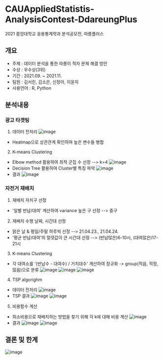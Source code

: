 # CAUAppliedStatistis-AnalysisContest-DdareungPlus
2021 중앙대학교 응용통계학과 분석공모전, 따릉플러스

## 개요
* 주제 : 데이터 분석을 통한 따릉이 적자 문제 해결 방안
* 수상 : 우수상(3위)
* 기간 : 2021.09. ~ 2021.11.
* 팀원 : 김서린, 김소은, 신정아, 이윤지
* 사용언어 : R, Python

## 분석내용
### 광고 타겟팅  
1. 데이터 전처리
![image](https://user-images.githubusercontent.com/86909645/167281656-7f17cea3-39c7-4002-b9be-5c5190bf4992.png)
* Heatmap으로 상관관계 확인하여 높은 변수들 병합
2. K-means Clustering
* Elbow method 활용하여 최적 군집 수 선정 --> k=4
![image](https://user-images.githubusercontent.com/86909645/167281690-9ad5be59-867b-400a-9e7d-aa5e914b880a.png)
* Decision Tree 활용하여 Cluster별 특징 파악
![image](https://user-images.githubusercontent.com/86909645/167281717-2a46c22e-d4f9-4223-b2c7-c5a07673f602.png)
* 결과
![image](https://user-images.githubusercontent.com/86909645/167281736-4ed104c0-8a83-4a37-a1fc-d6c166b77999.png)

### 자전거 재배치
1. 재배치 자치구 선정
* '일별 반납/대여' 계산하여 variance 높은 구 선정 --> 중구
2. 재배치 수행 날짜, 시간대 선정
* 맑은 날 & 평일/주말 하루씩 선정 --> 21.04.23., 21.04.24.
* '평균 반납/대여'의 절댓값이 큰 시간대 선정 --> (반납많은)6-10시, (대여많은)17-21시
3. K-means Clustering
* 각 대여소를 '(반납수 - 대여수) / 거치대수' 계산하여 정규화 -> group(적음, 적정, 많음)으로 분류
![image](https://user-images.githubusercontent.com/86909645/167281817-02b629f2-f3bb-4926-8f28-ac84a748affc.png)
![image](https://user-images.githubusercontent.com/86909645/167281858-6fd547bf-99c3-4e70-b30e-04288ad40faa.png)
![image](https://user-images.githubusercontent.com/86909645/167281867-8a9c80d6-c8d2-4439-ae0f-0f408f161aa9.png)
4. TSP algorighm
* 데이터 전처리
![image](https://user-images.githubusercontent.com/86909645/167281884-b3197a6e-fd5d-4402-ad8d-2d83a8992929.png)
* TSP 결과
![image](https://user-images.githubusercontent.com/86909645/167281907-f1cc5f87-2135-43de-ab8b-2a1c2f1c9a17.png)
![image](https://user-images.githubusercontent.com/86909645/167281915-a29fbe6c-82c8-4528-b634-34e2573d9261.png)
5. 비용함수 계산
* 최소비용으로 재배치하는 방법을 찾기 위해 각 k에 대해 비용 계산
![image](https://user-images.githubusercontent.com/86909645/167281976-48ee42cf-5184-4f8a-88a6-51af42aa6a52.png)
* 결과
![image](https://user-images.githubusercontent.com/86909645/167281993-657e6a12-4f0b-4987-a780-18d1923b5dbe.png)
![image](https://user-images.githubusercontent.com/86909645/167282006-8acd7dd9-a97f-42f3-8eb3-bab509fa1f37.png)


## 결론 및 한계
![image](https://user-images.githubusercontent.com/86909645/167282034-1c373bc7-89c7-4f62-91f9-6073cfbd68da.png)

